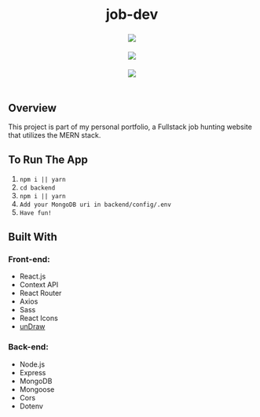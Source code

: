 <h1 align="center">job-dev</h1>

<h3 align="center">
  <img src="https://i.imgur.com/kznmAPy.png"><br>
  <br>
  <img src="https://i.imgur.com/PNseeN3.png"><br>
  <br>
  <img src="https://i.imgur.com/7EvXLQE.png"><br>
  <br>
</h3> 

## Overview
This project is part of my personal portfolio, a Fullstack job hunting website that utilizes the MERN stack.

## To Run The App
1. `npm i || yarn`
2. `cd backend`
3. `npm i || yarn`
2. `Add your MongoDB uri in backend/config/.env`
3. `Have fun!`

## Built With
### Front-end:
- React.js
- Context API
- React Router
- Axios
- Sass
- React Icons
- [unDraw](https://undraw.co/)

### Back-end:
- Node.js
- Express
- MongoDB
- Mongoose
- Cors
- Dotenv
